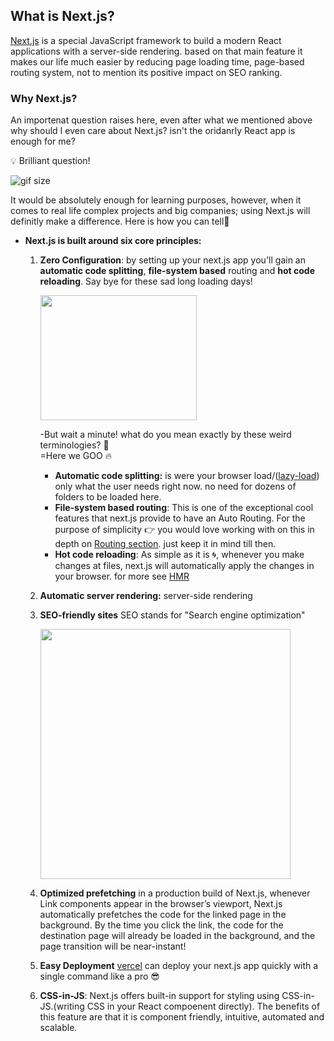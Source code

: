 ## What is Next.js?

[Next.js](https://nextjs.org/) is a special JavaScript framework to build a modern React applications with a server-side rendering. based on that main feature it makes our life much easier by reducing page loading time, page-based routing system, not to mention its positive impact on SEO ranking. 


### Why Next.js?

An importenat question raises here, even after what we mentioned above why should I even care about Next.js? isn't the oridanrly React app is enough for me?

:bulb: Brilliant question! 

![gif size](https://media0.giphy.com/media/3orieQia6GvN7j0o2k/giphy.gif)

It would be absolutely enough for learning purposes, however, when it comes to real life complex projects and big companies; using Next.js will definitly make a difference. Here is how you can tell🤙

- **Next.js is built around six core principles:**

  1. **Zero Configuration**: 
by setting up your next.js app you'll gain an **automatic code splitting**, **file-system based** routing and **hot code reloading**. Say bye for these sad long loading days!

     <img src="https://media1.giphy.com/media/l4FGs5dbisGxm5b9e/giphy.gif" width="250" height="200">
     
      -But wait a minute! what do you mean exactly by these weird terminologies? 🤨<br/>
      =Here we GOO :fire:
        + **Automatic code splitting:**
is were your browser load/([lazy-load](https://reactjs.org/docs/code-splitting.html)) only what the user needs right now. no need for dozens of folders to be loaded here.
        + **File-system based routing**:
        This is one of the exceptional cool features that next.js provide to have an Auto Routing. For the purpose of simplicity :point_right:  you would love working with on this in depth on [Routing section](./docs/Pages.md). just keep it in mind till then.
        + **Hot code reloading**:
           As simple as it is :cyclone:, whenever you make changes at files, next.js will automatically apply the changes in your browser.  for more see [HMR](https://webpack.js.org/concepts/hot-module-replacement/)  
        
      
  2. **Automatic server rendering:**
server-side rendering
  3. **SEO-friendly sites**
SEO stands for "Search engine optimization"

        <img src="https://moz-static.s3.amazonaws.com/learn/seo/international-seo.png?mtime=20170104131452" height=400 width=400>


  4. **Optimized prefetching**
in a production build of Next.js, whenever Link components appear in the browser’s viewport, Next.js automatically prefetches the code for the linked page in the background. By the time you click the link, the code for the destination page will already be loaded in the background, and the page transition will be near-instant!

  5. **Easy Deployment**
 [vercel](https://vercel.com/) can deploy your next.js app quickly with a single command like a pro  :sunglasses: 
 
  6. **CSS-in-JS**: 
 Next.js offers built-in support for styling using CSS-in-JS.(writing CSS in your React compoenent directly). The benefits of this feature are that it is component friendly, intuitive, automated and scalable.
